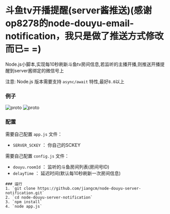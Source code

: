 # 斗鱼tv开播提醒(server酱推送)(感谢op8278的node-douyu-email-notification，我只是做了推送方式修改而已= =)
Node.js小脚本,实现每10秒刷新斗鱼tv房间信息,若监听的主播开播,则推送开播提醒到server酱绑定的微信号上

注意: Node.js 版本需要支持 `async/await` 特性,最好`8.0`以上


### 例子
![proto](https://github.com/jiangcm/node-douyu-server-notification/blob/master/screenshots/QQ截图20201031110511.png)
![proto](https://github.com/jiangcm/node-douyu-server-notification/blob/master/screenshots/QQ截图20201031110524.png)

### 配置
需要自己配置 `app.js` 文件：
- `SERVER_SCKEY` ： 你自己的SCKEY

需要自己配置 `config.js` 文件：
- `douyu.roomId` ： 监听的斗鱼房间列表(房间号ID)
- `delayTime` ：  延迟时间(默认每10秒刷新一次房间信息)

```
### 运行
1. `git clone https://github.com/jiangcm/node-douyu-server-notification.git`  
2. `cd node-douyu-server-notification`  
3. `npm install`  
4. `node app.js`  

